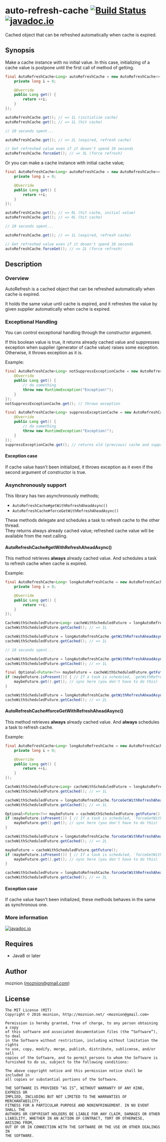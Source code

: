 auto-refresh-cache [![Build Status](https://travis-ci.org/moznion/auto-refresh-cache.svg?branch=master)](https://travis-ci.org/moznion/auto-refresh-cache) [![javadoc.io](https://javadocio-badges.herokuapp.com/net.moznion/auto-refresh-cache/badge.svg)](https://javadocio-badges.herokuapp.com/net.moznion/auto-refresh-cache)
==

Cached object that can be refreshed automatically when cache is expired.

Synopsis
---

Make a cache instance with no initial value.
In this case, initializing of a cache value is postpone until the first call of method of getting.

```java
final AutoRefreshCache<Long> autoRefreshCache = new AutoRefreshCache<>(10, false, new Supplier<Long>() {
    private long i = 0;

    @Override
    public Long get() {
        return ++i;
    }
});

autoRefreshCache.get(); // => 1L (initialize cache)
autoRefreshCache.get(); // => 1L (hit cache)

// 10 seconds spent...

autoRefreshCache.get(); // => 2L (expired, refresh cache)

// Get refreshed value even if it dosen't spend 10 seconds
autoRefreshCache.forceGet(); // => 3L (force refresh)
```

Or you can make a cache instance with initial cache value;

```java
final AutoRefreshCache<Long> autoRefreshCache = new AutoRefreshCache<>(0L, 10, false, new Supplier<Long>() {
    private long i = 0;

    @Override
    public Long get() {
        return ++i;
    }
});

autoRefreshCache.get(); // => 0L (hit cache, initial value)
autoRefreshCache.get(); // => 0L (hit cache)

// 10 seconds spent...

autoRefreshCache.get(); // => 1L (expired, refresh cache)

// Get refreshed value even if it dosen't spend 10 seconds
autoRefreshCache.forceGet(); // => 2L (force refresh)
```

Description
--

### Overview

AutoRefresh is a cached object that can be refreshed automatically when cache is expired.

It holds the same value until cache is expired, and it refreshes the value by given supplier automatically when cache is expired.

### Exceptional Handling

You can control exceptional handling through the constructor argument.

If this boolean value is true, it returns already cached value and suppresses exception when supplier (generator of cache value) raises some exception. Otherwise, it throws exception as it is.

Example:

```java
final AutoRefreshCache<Long> notSuppressExceptionCache = new AutoRefreshCache<>(10, false, new Supplier<Long>() {
    @Override
    public Long get() {
        // do something
        throw new RuntimeException("Exception!");
    }
});
notSuppressExceptionCache.get(); // throws exception

final AutoRefreshCache<Long> suppressExceptionCache = new AutoRefreshCache<>(10, true, new Supplier<Long>() {
    @Override
    public Long get() {
        // do something
        throw new RuntimeException("Exception!");
    }
});
suppressExceptionCache.get(); // returns old (previous) cache and suppresses exception
```

#### Exception case

If cache value hasn't been initialized, it throws exception as it even if the second argument of constructor is true.

### Asynchronously support

This library has two asynchronously methods;

- `AutoRefreshCache#getWithRefreshAheadAsync()`
- `AutoRefreshCache#forceGetWithRefreshAheadAsync()`

These methods delegate and schedules a task to refresh cache to the other thread.  
They returns always already cached value; refreshed cache value will be available from the next calling.

#### AutoRefreshCache#getWithRefreshAheadAsync()

This method retrieves __always__ already cached value. And schedules a task to refresh cache when cache is expired.

Example:

```java
final AutoRefreshCache<Long> longAutoRefreshCache = new AutoRefreshCache<>(10, false, new Supplier<Long>() {
    private long i = 0;

    @Override
    public Long get() {
        return ++i;
    }
});

CacheWithScheduledFuture<Long> cacheWithScheduledFuture = longAutoRefreshCache.getWithRefreshAheadAsync(); // Cache value hasn't been initialized, so initialize cache *synchronously*
cacheWithScheduledFuture.getCached(); // => 1L

cacheWithScheduledFuture = longAutoRefreshCache.getWithRefreshAheadAsync(); // Hit cache, it doesn't schedule a task to refresh
cacheWithScheduledFuture.getCached(); // => 1L

// 10 seconds spent...

cacheWithScheduledFuture = longAutoRefreshCache.getWithRefreshAheadAsync(); // Cache expired but fetch old cache. It schedules a task to refresh
cacheWithScheduledFuture.getCached(); // => 1L

final Optional<Future<?>> maybeFuture = cacheWithScheduledFuture.getFuture();
if (maybeFuture.isPresent()) { // If a task is scheduled, `getWithRefreshAheadAsync()` returns Future with cached value
    maybeFuture.get().get(); // sync here (you don't have to do this)
}

cacheWithScheduledFuture = longAutoRefreshCache.getWithRefreshAheadAsync(); // Hit the new cache, it doesn't schedule a task to refresh
cacheWithScheduledFuture.getCached(); // => 2L
```

#### AutoRefreshCache#forceGetWithRefreshAheadAsync()

This method retrieves __always__ already cached value. And __always__ schedules a task to refresh cache.

Example:

```java
final AutoRefreshCache<Long> longAutoRefreshCache = new AutoRefreshCache<>(10, false, new Supplier<Long>() {
    private long i = 0;

    @Override
    public Long get() {
        return ++i;
    }
});

CacheWithScheduledFuture<Long> cacheWithScheduledFuture = longAutoRefreshCache.forceGetWithRefreshAheadAsync(); // cache value hasn't been initialized, so initialize cache *synchronously*
cacheWithScheduledFuture.getCached(); // => 1L

cacheWithScheduledFuture = longAutoRefreshCache.forceGetWithRefreshAheadAsync(); // hit cache, it schedules a task to refresh
cacheWithScheduledFuture.getCached(); // => 1L

Optional<Future<?>> maybeFuture = cacheWithScheduledFuture.getFuture();
if (maybeFuture.isPresent()) { // If a task is scheduled, `forceGetWithRefreshAheadAsync()` returns Future with cached value
    maybeFuture.get().get(); // sync here (you don't have to do this)
}

cacheWithScheduledFuture = longAutoRefreshCache.forceGetWithRefreshAheadAsync(); // hit cache, it schedules a task to refresh
cacheWithScheduledFuture.getCached(); // => 2L

maybeFuture = cacheWithScheduledFuture.getFuture();
if (maybeFuture.isPresent()) { // If a task is scheduled, `forceGetWithRefreshAheadAsync()` returns Future with cached value
    maybeFuture.get().get(); // sync here (you don't have to do this)
}

cacheWithScheduledFuture = longAutoRefreshCache.forceGetWithRefreshAheadAsync(); // hit cache, it schedules a task to refresh
cacheWithScheduledFuture.getCached(); // => 3L
```

#### Exception case

If cache value hasn't been initialized, these methods behaves in the same as synchronous one.

### More information

[![javadoc.io](https://javadocio-badges.herokuapp.com/net.moznion/auto-refresh-cache/badge.svg)](https://javadocio-badges.herokuapp.com/net.moznion/auto-refresh-cache)

Requires
--

- Java8 or later

Author
--

moznion (<moznion@gmail.com>)

License
--

```
The MIT License (MIT)
Copyright © 2016 moznion, http://moznion.net/ <moznion@gmail.com>

Permission is hereby granted, free of charge, to any person obtaining a copy
of this software and associated documentation files (the “Software”), to deal
in the Software without restriction, including without limitation the rights
to use, copy, modify, merge, publish, distribute, sublicense, and/or sell
copies of the Software, and to permit persons to whom the Software is
furnished to do so, subject to the following conditions:

The above copyright notice and this permission notice shall be included in
all copies or substantial portions of the Software.

THE SOFTWARE IS PROVIDED “AS IS”, WITHOUT WARRANTY OF ANY KIND, EXPRESS OR
IMPLIED, INCLUDING BUT NOT LIMITED TO THE WARRANTIES OF MERCHANTABILITY,
FITNESS FOR A PARTICULAR PURPOSE AND NONINFRINGEMENT. IN NO EVENT SHALL THE
AUTHORS OR COPYRIGHT HOLDERS BE LIABLE FOR ANY CLAIM, DAMAGES OR OTHER
LIABILITY, WHETHER IN AN ACTION OF CONTRACT, TORT OR OTHERWISE, ARISING FROM,
OUT OF OR IN CONNECTION WITH THE SOFTWARE OR THE USE OR OTHER DEALINGS IN
THE SOFTWARE.
```

